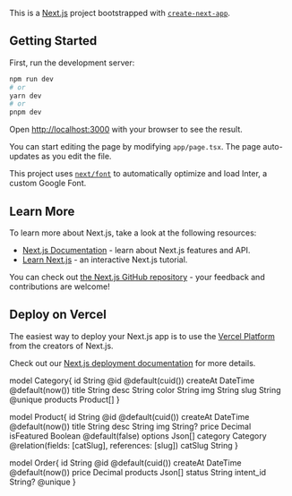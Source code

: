 This is a [Next.js](https://nextjs.org/) project bootstrapped with [`create-next-app`](https://github.com/vercel/next.js/tree/canary/packages/create-next-app).

## Getting Started

First, run the development server:

```bash
npm run dev
# or
yarn dev
# or
pnpm dev
```

Open [http://localhost:3000](http://localhost:3000) with your browser to see the result.

You can start editing the page by modifying `app/page.tsx`. The page auto-updates as you edit the file.

This project uses [`next/font`](https://nextjs.org/docs/basic-features/font-optimization) to automatically optimize and load Inter, a custom Google Font.

## Learn More

To learn more about Next.js, take a look at the following resources:

- [Next.js Documentation](https://nextjs.org/docs) - learn about Next.js features and API.
- [Learn Next.js](https://nextjs.org/learn) - an interactive Next.js tutorial.

You can check out [the Next.js GitHub repository](https://github.com/vercel/next.js/) - your feedback and contributions are welcome!

## Deploy on Vercel

The easiest way to deploy your Next.js app is to use the [Vercel Platform](https://vercel.com/new?utm_medium=default-template&filter=next.js&utm_source=create-next-app&utm_campaign=create-next-app-readme) from the creators of Next.js.

Check out our [Next.js deployment documentation](https://nextjs.org/docs/deployment) for more details.

model Category{
id String @id @default(cuid())
createAt DateTime @default(now())
title String
desc String
color String
img String
slug String @unique
products Product[]
}

model Product{
id String @id @default(cuid())
createAt DateTime @default(now())
title String
desc String
img String?
price Decimal
isFeatured Boolean @default(false)
options Json[]
category Category @relation(fields: [catSlug], references: [slug])
catSlug String
}

model Order{
id String @id @default(cuid())
createAt DateTime @default(now())
price Decimal
products Json[]
status String
intent_id String? @unique
}
